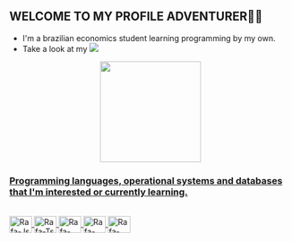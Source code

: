 ## WELCOME TO MY PROFILE ADVENTURER🐱‍👤
 - I'm a brazilian economics student learning programming by my own.
 - Take a look at my <a href="https://www.linkedin.com/in/luiz-eduardo-lima-a1b556192/"><img src="https://cdn.jsdelivr.net/gh/devicons/devicon/icons/linkedin/linkedin-original-wordmark.svg"></img></a>
<div align="center">
  <a href="https://github.com/Luiz-Eduardo-de-Lima">
  <img height="180em" src="https://github-readme-stats.vercel.app/api?username=Luiz-Eduardo-de-Lima&show_icons=true&theme=dark&include_all_commits=true&count_private=true"/>
</div>
 
 ### Programming languages, operational systems and databases that I'm interested or currently learning.
<div style="display: inline_block"><br>
  <img align="center" alt="Rafa-Js" height="30" width="40" src="https://cdn.jsdelivr.net/gh/devicons/devicon/icons/python/python-original.svg">
  <img align="center" alt="Rafa-Ts" height="30" width="40" src="https://cdn.jsdelivr.net/gh/devicons/devicon/icons/cplusplus/cplusplus-original.svg">
  <img align="center" alt="Rafa-React" height="30" width="40" src="https://cdn.jsdelivr.net/gh/devicons/devicon/icons/r/r-original.svg">
  <img align="center" alt="Rafa-Python" height="30" width="40" src="https://cdn.jsdelivr.net/gh/devicons/devicon/icons/ubuntu/ubuntu-plain.svg">
  <img align="center" alt="Rafa-Csharp" height="30" width="40" src="https://cdn.jsdelivr.net/gh/devicons/devicon/icons/mysql/mysql-original.svg">
</div>
